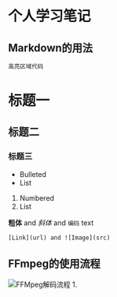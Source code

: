 # 个人学习笔记


## Markdown的用法

```markdown
高亮区域代码
```
# 标题一    
## 标题二  
### 标题三

- Bulleted
- List

1. Numbered
2. List

**粗体** and _斜体_ and `编码` text
```
[Link](url) and ![Image](src)
```

## FFmpeg的使用流程
![FFMpeg解码流程](https://img-blog.csdnimg.cn/20190131151319528.png?x-oss-process=image/watermark,type_ZmFuZ3poZW5naGVpdGk,shadow_10,text_aHR0cHM6Ly9ibG9nLmNzZG4ubmV0L0ZQR0FUT00=,size_16,color_FFFFFF,t_70#pic_center)
1. 



##   
